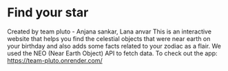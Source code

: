 # Find your star
Created by team pluto - Anjana sankar, Lana anvar
This is an interactive website that helps you find the celestial objects that were near earth on your birthday and also adds some facts related to your zodiac as a flair. 
We used the NEO (Near Earth Object) API to fetch data. 
To check out the app: https://team-pluto.onrender.com/
